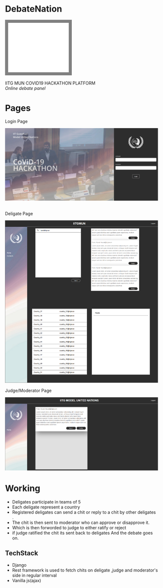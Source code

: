 # DebateNation

<img src="./static/images/logo.png" style="width:200px;background:gray;padding:10px"><br>



IITG MUN COVID19 HACKATHON PLATFORM<br>
<i>Online debate panel</i>


# Pages

Login Page


<img src="./ss/login.png" >
<br><br>

Deligate Page


<img src="./ss/deligate_page.png">


Judge/Moderator Page


<img src="./ss/jude_page.png">



# Working 
- Deligates participate in teams of 5
- Each deligate represent a country
 - Registered deligates can send a chit or reply to a chit by other deligates .
- The chit is then sent to moderator who can approve or disapprove it.
- Which is then forworded to judge to either ratify or reject
- if judge ratified the chit its sent back to deligates
And the debate goes on.

## TechStack
- Django
- Rest framework is used to fetch chits on deligate ,judge and moderator's side in regular interval
- Vanilla js(ajax)
